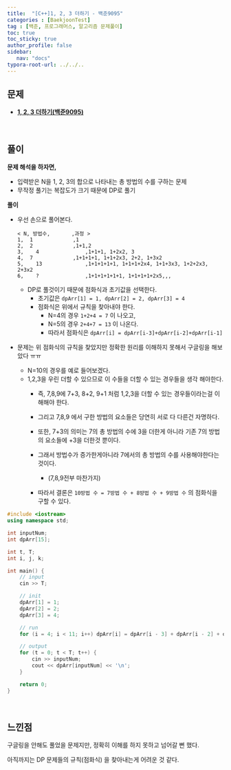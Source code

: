 ```yaml
---
title:  "[C++]1, 2, 3 더하기 - 백준9095"
categories : [BaekjoonTest]
tag : [백준, 프로그래머스, 알고리즘 문제풀이]
toc: true
toc_sticky: true
author_profile: false
sidebar:
   nav: "docs"
typora-root-url: ../../..
---
```




## 문제

* **[1, 2, 3 더하기(백준9095)](https://www.acmicpc.net/problem/9095)**

<br>

## 풀이

**문제 해석을 하자면,**

* 입력받은 N을 1, 2, 3의 합으로 나타내는 총 방법의 수를 구하는 문제
* 무작정 풀기는 복잡도가 크기 때문에 DP로 풀기




**풀이**

* 우선 손으로 풀어본다.

  ```
  < N, 방법수,		  ,과정 >
  1,  1				,1
  2,  2				,1+1,2
  3,	4				,1+1+1, 1+2x2, 3
  4,  7				,1+1+1+1, 1+1+2x3, 2+2, 1+3x2
  5,	13				,1+1+1+1+1, 1+1+1+2x4, 1+1+3x3, 1+2+2x3, 2+3x2
  6,	?				,1+1+1+1+1+1, 1+1+1+1+2x5,,,
  ```

  * DP로 풀것이기 때문에 점화식과 초기값을 선택한다.
    * 초기값은 `dpArr[1] = 1, dpArr[2] = 2, dpArr[3] = 4`
    * 점화식은 위에서 규칙을 찾아내야 한다.
      * N=4의 경우 `1+2+4 = 7` 이 나오고,
      * N=5의 경우 `2+4+7 = 13` 이 나온다.
      * 따라서 점화식은 `dpArr[i] = dpArr[i-3]+dpArr[i-2]+dpArr[i-1]`

* 문제는 위 점화식의 규칙을 찾았지만 정확한 원리를 이해하지 못해서 구글링을 해보았다 ㅠㅠ

  * N=10의 경우를 예로 들어보겠다.
  * 1,2,3을 우린 더할 수 있으므로 이 수들을 더할 수 있는 경우들을 생각 해야한다.
    * 즉, 7,8,9에 7+3, 8+2, 9+1 처럼 1,2,3을 더할 수 있는 경우들이라는걸 이해해야 한다.
    * 그리고 7,8,9 에서 구한 방법의 요소들은 당연히 서로 다 다른건 자명하다.
    * 또한, 7+3의 의미는 7의 총 방법의 수에 3을 더한게 아니라 기존 7의 방법의 요소들에 +3을 더한것 뿐이다.
    * 그래서 방법수가 증가한게아니라 7에서의 총 방법의 수를 사용해야한다는 것이다.
      * (7,8,9전부 마찬가지)

    * 따라서 결론은 `10방법 수 = 7방법 수 + 8방법 수 + 9방법 수` 의 점화식을 구할 수 있다.




```c++
#include <iostream>
using namespace std;

int inputNum;
int dpArr[15];

int t, T;
int i, j, k;

int main() {
	// input
	cin >> T;

	// init
	dpArr[1] = 1;
	dpArr[2] = 2;
	dpArr[3] = 4;

	// run
	for (i = 4; i < 11; i++) dpArr[i] = dpArr[i - 3] + dpArr[i - 2] + dpArr[i - 1];

	// output
	for (t = 0; t < T; t++) {
		cin >> inputNum;
		cout << dpArr[inputNum] << '\n';
	}

	return 0;
}
```

<br>

## 느낀점

구글링을 안해도 풀었을 문제지만, 정확히 이해를 하지 못하고 넘어갈 뻔 했다.

아직까지는 DP 문제들의 규칙(점화식) 을 찾아내는게 어려운 것 같다.
